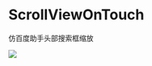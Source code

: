 ScrollViewOnTouch
=================

仿百度助手头部搜索框缩放

![](https://github.com/18236887539/ScrollViewOnTouch/blob/master/1.gif)
